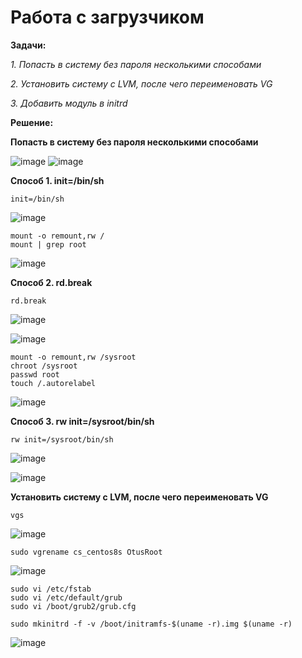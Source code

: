 # Работа с загрузчиком

**Задачи:**

  *1. Попасть в систему без пароля несколькими способами*
  
  *2. Установить систему с LVM, после чего переименовать VG*
  
  *3. Добавить модуль в initrd*
   
**Решение:**

**Попасть в систему без пароля несколькими способами**

![image](https://github.com/lettache/Otus-Administrator-Linux-Pro-Kryuchkov_VV/assets/84719218/6386d071-a932-4e94-ba8b-8b56c3535448)
![image](https://github.com/lettache/Otus-Administrator-Linux-Pro-Kryuchkov_VV/assets/84719218/bd75a191-4bb9-4886-9277-00f6ed6eaea8)

**Способ 1. init=/bin/sh**

```
init=/bin/sh
```
![image](https://github.com/lettache/Otus-Administrator-Linux-Pro-Kryuchkov_VV/assets/84719218/a8cd2490-d364-43db-b7ea-45faf8faa49a)

```
mount -o remount,rw /
mount | grep root
```
![image](https://github.com/lettache/Otus-Administrator-Linux-Pro-Kryuchkov_VV/assets/84719218/d1ed3647-bced-4853-8c38-800e13571f04)

**Способ 2. rd.break**

```
rd.break
```
![image](https://github.com/lettache/Otus-Administrator-Linux-Pro-Kryuchkov_VV/assets/84719218/52dc7b89-8a31-425f-9af4-f61c7a8d2267)

![image](https://github.com/lettache/Otus-Administrator-Linux-Pro-Kryuchkov_VV/assets/84719218/09ab978a-d133-4783-820b-a81a92fed063)

```
mount -o remount,rw /sysroot
chroot /sysroot
passwd root
touch /.autorelabel
```
![image](https://github.com/lettache/Otus-Administrator-Linux-Pro-Kryuchkov_VV/assets/84719218/d5854237-c5aa-49ac-9243-976c74569fb0)

**Способ 3. rw init=/sysroot/bin/sh**

```
rw init=/sysroot/bin/sh
```
![image](https://github.com/lettache/Otus-Administrator-Linux-Pro-Kryuchkov_VV/assets/84719218/3b909ccf-685a-4b5e-a8ce-5b2883816e2a)

![image](https://github.com/lettache/Otus-Administrator-Linux-Pro-Kryuchkov_VV/assets/84719218/9ab7643c-c019-41b1-a8bf-c6bdfbb328d7)

**Установить систему с LVM, после чего переименовать VG**

```
vgs
```

![image](https://github.com/lettache/Otus-Administrator-Linux-Pro-Kryuchkov_VV/assets/84719218/9c58f5d3-5180-4ca4-b5d8-720f0a5b02b7)

```
sudo vgrename cs_centos8s OtusRoot
```

![image](https://github.com/lettache/Otus-Administrator-Linux-Pro-Kryuchkov_VV/assets/84719218/dbf340a0-5bb8-45a8-925c-02816f8c50aa)

```
sudo vi /etc/fstab
sudo vi /etc/default/grub
sudo vi /boot/grub2/grub.cfg
```

```
sudo mkinitrd -f -v /boot/initramfs-$(uname -r).img $(uname -r)
```

![image](https://github.com/lettache/Otus-Administrator-Linux-Pro-Kryuchkov_VV/assets/84719218/e3edefb6-ecb2-447a-b356-6de3cd8b246d)























